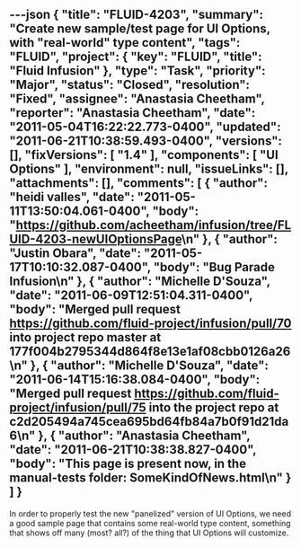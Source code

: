 ---json
{
  "title": "FLUID-4203",
  "summary": "Create new sample/test page for UI Options, with \"real-world\" type content",
  "tags": "FLUID",
  "project": {
    "key": "FLUID",
    "title": "Fluid Infusion"
  },
  "type": "Task",
  "priority": "Major",
  "status": "Closed",
  "resolution": "Fixed",
  "assignee": "Anastasia Cheetham",
  "reporter": "Anastasia Cheetham",
  "date": "2011-05-04T16:22:22.773-0400",
  "updated": "2011-06-21T10:38:59.493-0400",
  "versions": [],
  "fixVersions": [
    "1.4"
  ],
  "components": [
    "UI Options"
  ],
  "environment": null,
  "issueLinks": [],
  "attachments": [],
  "comments": [
    {
      "author": "heidi valles",
      "date": "2011-05-11T13:50:04.061-0400",
      "body": "<https://github.com/acheetham/infusion/tree/FLUID-4203-newUIOptionsPage>\n"
    },
    {
      "author": "Justin Obara",
      "date": "2011-05-17T10:10:32.087-0400",
      "body": "Bug Parade Infusion\n"
    },
    {
      "author": "Michelle D'Souza",
      "date": "2011-06-09T12:51:04.311-0400",
      "body": "Merged pull request <https://github.com/fluid-project/infusion/pull/70> into project repo master at 177f004b2795344d864f8e13e1af08cbb0126a26\n"
    },
    {
      "author": "Michelle D'Souza",
      "date": "2011-06-14T15:16:38.084-0400",
      "body": "Merged pull request <https://github.com/fluid-project/infusion/pull/75> into the project repo at c2d205494a745cea695bd64fb84a7b0f91d21da6\n"
    },
    {
      "author": "Anastasia Cheetham",
      "date": "2011-06-21T10:38:38.827-0400",
      "body": "This page is present now, in the manual-tests folder: SomeKindOfNews.html\n"
    }
  ]
}
---
In order to properly test the new "panelized" version of UI Options, we need a good sample page that contains some real-world type content, something that shows off many (most? all?) of the thing that UI Options will customize.

        